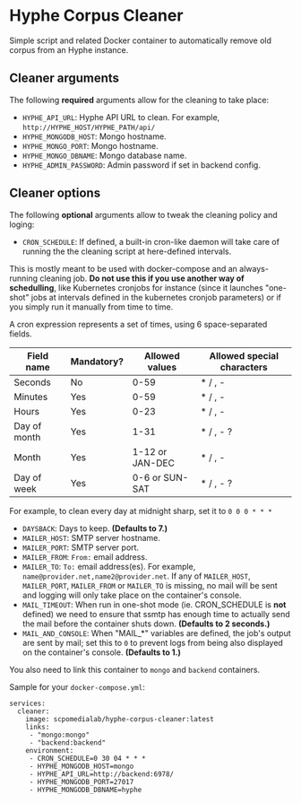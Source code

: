 # Hyphe Corpus Cleaner

Simple script and related Docker container to automatically remove old corpus from an Hyphe instance.


## Cleaner arguments
The following **required** arguments allow for the cleaning to take place:

- `HYPHE_API_URL`: Hyphe API URL to clean. For example, `http://HYPHE_HOST/HYPHE_PATH/api/`
- `HYPHE_MONGODB_HOST`: Mongo hostname.
- `HYPHE_MONGO_PORT`: Mongo hostname.
- `HYPHE_MONGO_DBNAME`: Mongo database name.
- `HYPHE_ADMIN_PASSWORD`: Admin password if set in backend config.

## Cleaner options
The following **optional** arguments allow to tweak the cleaning policy and loging:

- `CRON_SCHEDULE`: If defined, a built-in cron-like daemon will take care of running the the cleaning script at here-defined intervals.

This is mostly meant to be used with docker-compose and an always-running cleaning job.
**Do not use this if you use another way of schedulling**, like Kubernetes cronjobs for instance (since it launches "one-shot" jobs at intervals defined in the kubernetes cronjob parameters) or if you simply run it manually from time to time.

A cron expression represents a set of times, using 6 space-separated fields.

Field name   | Mandatory? | Allowed values  | Allowed special characters
----------   | ---------- | --------------  | --------------------------
Seconds      | No         | 0-59            | * / , -
Minutes      | Yes        | 0-59            | * / , -
Hours        | Yes        | 0-23            | * / , -
Day of month | Yes        | 1-31            | * / , - ?
Month        | Yes        | 1-12 or JAN-DEC | * / , -
Day of week  | Yes        | 0-6 or SUN-SAT  | * / , - ?

For example, to clean every day at midnight sharp, set it to `0 0 0 * * *`

- `DAYSBACK`: Days to keep. **(Defaults to 7.)**
- `MAILER_HOST`: SMTP server hostname.
- `MAILER_PORT`: SMTP server port.
- `MAILER_FROM`: `From:` email address.
- `MAILER_TO`: `To:` email address(es). For example,  `name@provider.net,name2@provider.net`.
If any of `MAILER_HOST`, `MAILER_PORT`, `MAILER_FROM` or `MAILER_TO` is missing, no mail will be sent and logging will only take place on the container's console.
- `MAIL_TIMEOUT`: When run in one-shot mode (ie. CRON_SCHEDULE is **not** defined) we need to ensure that ssmtp has enough time to actually send the mail before the container shuts down. **(Defaults to 2 seconds.)**
- `MAIL_AND_CONSOLE`: When "MAIL_\*" variables are defined, the job's output are sent by mail; set this to `0` to prevent logs from being also displayed on the container's console. **(Defaults to 1.)**


You also need to link this container to `mongo` and `backend` containers.

Sample for your `docker-compose.yml`:
```
services:
  cleaner:
    image: scpomedialab/hyphe-corpus-cleaner:latest
    links:
     - "mongo:mongo"
     - "backend:backend"
    environment:
     - CRON_SCHEDULE=0 30 04 * * *
     - HYPHE_MONGODB_HOST=mongo
     - HYPHE_API_URL=http://backend:6978/
     - HYPHE_MONGODB_PORT=27017
     - HYPHE_MONGODB_DBNAME=hyphe
```
